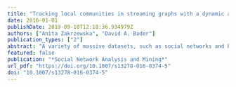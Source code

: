 ```yaml
---
title: "Tracking local communities in streaming graphs with a dynamic algorithm"
date: 2016-01-01
publishDate: 2019-09-10T12:18:36.934979Z
authors: ["Anita Zakrzewska", "David A. Bader"]
publication_types: ["2"]
abstract: "A variety of massive datasets, such as social networks and biological data, are represented as graphs that reveal underlying connections, trends, and anomalies. Community detection is the task of discovering dense groups of vertices in a graph. Its one specific form is seed set expansion, which finds the best local community for a given set of seed vertices. Greedy, agglomerative algorithms, which are commonly used in seed set expansion, have been previously designed only for a static, unchanging graph. However, in many applications, new data are constantly produced, and vertices and edges are inserted and removed from a graph. We present an algorithm for dynamic seed set expansion, which maintains a local community over time by incrementally updating as the underlying graph changes. We show that our dynamic algorithm outputs high-quality communities that are similar to those found when using a standard static algorithm. It works well both when beginning with an already existing graph and in the fully streaming case when starting with no data. The dynamic approach is also faster than re-computation when low latency updates are needed."
featured: false
publication: "*Social Network Analysis and Mining*"
url_pdf: "https://doi.org/10.1007/s13278-016-0374-5"
doi: "10.1007/s13278-016-0374-5"
---
```


